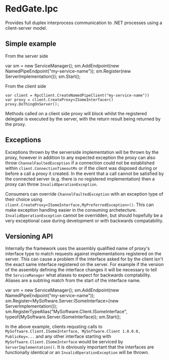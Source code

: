 # RedGate.Ipc

Provides full duplex interprocess communication to .NET processes using a client-server model.

## Simple example

From the server side

   var sm = new ServiceManager();
   sm.AddEndpoint(new NamedPipeEndpoint("my-service-name"));
   sm.Register<ISomeInterface>(new ServerImplementation());
   sm.Start();

From the client side

	var client = RpcClient.CreateNamedPipeClient("my-service-name"))
	var proxy = client.CreateProxy<ISomeInterface>()
	proxy.DoThingOnServer();

Methods called on a client side proxy will block whilst the registered delegate is executed by the server,
with the return result being returned by the proxy.

## Exceptions

Exceptions thrown by the serverside implementation will be thrown by the proxy, however in addition to any
expected exception the proxy can also throw `ChannelFaultedException` if a connection could not be established
within `client.ConnectionTimeoutMs` or if the client was disposed during or before a call a proxy it created.
In the event that a call cannot be satisfied by the connected server (e.g. there is no registered implementation)
then a proxy can throw `InvalidOperationException`.

Consumers can override `ChannelFaultedException` with an exception type of their choice using
`client.CreateProxy<ISomeInterface,MyPreferredException>()`. This can make exception handling easier
in the consuming archetecture. `InvalidOperationException` cannot be overridden, but should hopefully be
a very exceptional case during development or with backwards compatability.

## Versioning API

Internally the framework uses the assembly qualified name of proxy's interface type to match requests against 
implementations registered on the server.
This can cause a problem if the interface asked for by the client isn't the exact same interface registered on the server.
For example if the version of the assembly defining the interface changes it will be necessary to tell the `ServiceManager`
what aliases to expect for backwards comptability. Aliases are a subtring match from the start of the interface name.

   var sm = new ServiceManager();
   sm.AddEndpoint(new NamedPipeEndpoint("my-service-name"));
   sm.Register<MySoftware.Server.ISomeInterface>(new ServerImplementation());
   sm.RegisterTypeAlias("MySoftware.Client.ISomeInterface", typeof(MySoftware.Server.ISomeInterface));
   sm.Start();

In the above example, clients requsting calls to `MySoftware.Client.ISomeInterface, MySoftware.Client 1.0.0.0, PublicKey=...`
and any other interface starting with `MySoftware.Client.ISomeInterface` would be serviced by `ServerImplementation()`.
It is obviously important that the interfaces are functionally identical or an `InvalidOperationException` will be thrown.